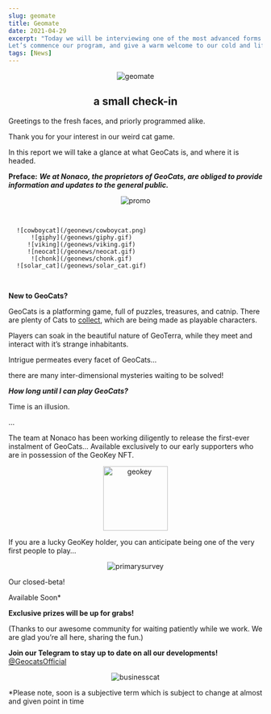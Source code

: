 ```yaml
---
slug: geomate
title: Geomate
date: 2021-04-29
excerpt: "Today we will be interviewing one of the most advanced forms of artificial intelligence in the known extraverse.
Let’s commence our program, and give a warm welcome to our cold and lifeless guest Fe-Line!"
tags: [News]
---
```


<center>

![geomate](/geonews/geomate.png)

## a small check-in
</center>


Greetings to the fresh faces, and priorly programmed alike.

Thank you for your interest in our weird cat game.

In this report we will take a glance at what GeoCats is, and where it is headed.

**Preface:**
***We at Nonaco, the proprietors of GeoCats, are obliged to provide information and updates to the general public.***

<center>

![promo](/geonews/promo.gif)
</center>
<div class="grid">

    ![cowboycat](/geonews/cowboycat.png)
    ![giphy](/geonews/giphy.gif)
    ![viking](/geonews/viking.gif)
    ![neocat](/geonews/neocat.gif)
    ![chonk](/geonews/chonk.gif)
    ![solar_cat](/geonews/solar_cat.gif)

</div>

**New to GeoCats?**

GeoCats is a platforming game, full of puzzles, treasures, and catnip.
There are plenty of Cats to [collect](/geodex), which are being made as playable characters.


Players can soak in the beautiful nature of GeoTerra, while they meet and interact with it’s strange inhabitants.

Intrigue permeates every facet of GeoCats…

there are many inter-dimensional mysteries waiting to be solved!

***How long until I can play GeoCats?***

Time is an illusion.

…

The team at Nonaco has been working diligently to release the first-ever instalment of GeoCats… Available exclusively to our early supporters who are in possession of the GeoKey NFT.

<center class="key">

![geokey](/geonews/key.gif)
</center>

If you are a lucky GeoKey holder, you can anticipate being one of the very first people to play…

<center>

![primarysurvey](/geonews/primarysurvey.png)
</center>

Our closed-beta!

Available Soon*

**Exclusive prizes will be up for grabs!**

(Thanks to our awesome community for waiting patiently while we work.
We are glad you’re all here, sharing the fun.)

**Join our Telegram to stay up to date on all our developments!**
[@GeocatsOfficial](https://t.me/GeocatsOfficial)

<center>

![businesscat](/geonews/businesscat.gif)

</center>


*Please note, soon is a subjective term which is subject to change at almost and given point in time


<style>
center img {
    max-width: 420px;
}
.key img {
    width: 128px;
}
.grid {
	display: flex;
	justify-content: space-between;
	align-items: center;
    align-content: center;
	flex-wrap: wrap;
	width: 100%;
	margin: auto;
    padding: 1rem;
    text-align: center;
}

.grid img {
    max-height: 140px;
}
</style>